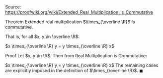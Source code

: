 # 

Source: https://proofwiki.org/wiki/Extended_Real_Multiplication_is_Commutative

Theorem
Extended real multiplication $\times_{\overline \R}$ is commutative.

That is, for all $x, y \in \overline \R$:

$x \times_{\overline \R} y = y \times_{\overline \R} x$


Proof
Let $x, y \in \R$.
Then from Real Multiplication is Commutative:

$x \times_{\overline \R} y = y \times_{\overline \R} x$
The remaining cases are explicitly imposed in the definition of $\times_{\overline \R}$.
$\blacksquare$





